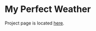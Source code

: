 # My Perfect Weather #

Project page is located [here](http://devpost.com/software/my-perfect-weather).

